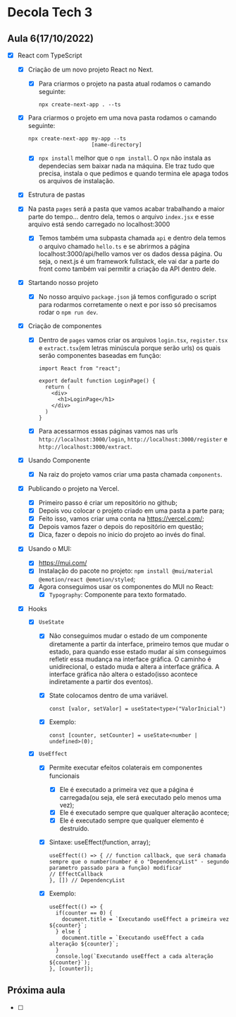 # Decola Tech 3

## Aula 6(17/10/2022)

- [x] React com TypeScript
  - [x] Criação de um novo projeto React no Next.
    - [x] Para criarmos o projeto na pasta atual rodamos o camando seguinte:

      ```
      npx create-next-app . --ts
      ```

  - [x] Para criarmos o projeto em uma nova pasta rodamos o camando seguinte:

      ```
      npx create-next-app my-app --ts
                          [name-directory]
      ```

    - [x] `npx install` melhor que o `npm install`. O `npx` não instala as dependecias sem baixar nada na máquina. Ele traz tudo que precisa, instala o que pedimos e quando termina ele apaga todos os arquivos de instalação.

   - [x] Estrutura de pastas
    - [x] Na pasta `pages` será a pasta que vamos acabar trabalhando a maior parte do tempo... dentro dela, temos o arquivo `index.jsx` e esse arquivo está sendo carregado no localhost:3000
      - [x] Temos também uma subpasta chamada `api` e dentro dela temos o arquivo chamado `hello.ts` e se abrirmos a página localhost:3000/api/hello vamos ver os dados dessa página. Ou seja, o next.js é um framework fullstack, ele vai dar a parte do front como também vai permitir a criação da API dentro dele.

  - [x] Startando nosso projeto
    - [x] No nosso arquivo `package.json` já temos configurado o script para rodarmos corretamente o next e por isso só precisamos rodar o `npm run dev`.

  - [x] Criação de componentes
    - [x] Dentro de `pages` vamos criar os arquivos `login.tsx`, `register.tsx` e `extract.tsx`(em letras minúscula porque serão urls) os quais serão componentes baseadas em função:

      ``` TSX
      import React from "react";

      export default function LoginPage() {
        return (
          <div>
            <h1>LoginPage</h1>
          </div>
        )
      }
      ```

    - [x] Para acessarmos essas páginas vamos nas urls `http://localhost:3000/login`, `http://localhost:3000/register` e `http://localhost:3000/extract`.

  - [x] Usando Componente
    - [x] Na raiz do projeto vamos criar uma pasta chamada `components`.

  - [x] Publicando o projeto na Vercel.
    - [x] Primeiro passo é criar um repositório no github;
    - [x] Depois vou colocar o projeto criado em uma pasta a parte para;
    - [x] Feito isso, vamos criar uma conta na https://vercel.com/;
    - [x] Depois vamos fazer o depois do repositório em questão;
    - [x] Dica, fazer o depois no inicio do projeto ao invés do final.

  - [x] Usando o MUI:
    - [x] https://mui.com/
    - [x] Instalação do pacote no projeto: `npm install @mui/material @emotion/react @emotion/styled`;
    - [x] Agora conseguimos usar os componentes do MUI no React:
      - [x] `Typography`: Componente para texto formatado.

  - [x] Hooks
    - [x] `UseState`
      - [x] Não conseguimos mudar o estado de um componente diretamente a partir da interface, primeiro temos que mudar o estado, para quando esse estado mudar aí sim conseguimos refletir essa mudança na interface gráfica. O caminho é unidirecional, o estado muda e altera a interface gráfica. A interface gráfica não altera o estado(isso acontece indiretamente a partir dos eventos).
      - [x] State colocamos dentro de uma variável.

        ``` JS
        const [valor, setValor] = useState<type>("ValorInicial")
        ```

      - [x] Exemplo:

        ``` TSX
        const [counter, setCounter] = useState<number | undefined>(0);
        ```

    - [x] `UseEffect`
      - [x] Permite executar efeitos colaterais em componentes funcionais
        - [x] Ele é executado a primeira vez que a página é carregada(ou seja, ele será executado pelo menos uma vez);
        - [x] Ele é executado sempre que qualquer alteração acontece;
        - [x] Ele é executado sempre que qualquer elemento é destruído.

      - [x] Sintaxe: useEffect(function, array);

        ``` TSX
        useEffect(() => { // function callback, que será chamada sempre que o number(number é o "DependencyList" - segundo parametro passado para a função) modificar
        // EffectCallback
        }, []) // DependencyList
        ```

      - [x] Exemplo:

        ``` TSX
        useEffect(() => {
          if(counter == 0) {
            document.title = `Executando useEffect a primeira vez ${counter}`;
          } else {
            document.title = `Executando useEffect a cada alteração ${counter}`;
          }
          console.log(`Executando useEffect a cada alteração ${counter}`);
        }, [counter]);
        ```

## Próxima aula

- [ ]
